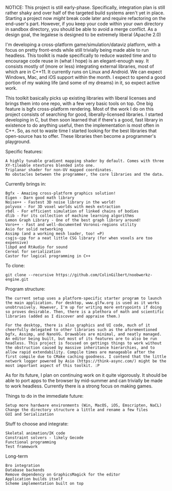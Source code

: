 NOTICE: This project is still early-phase. Specifically, integration plan is still rather shaky and over half of the targeted build systems aren't yet in place. Starting a project now _might_ break code later and require refactoring on the end-user's part. However, if you keep your code within your own directory in sandbox directory, you should be able to avoid a merge conflict. As a design goal, the legalese is designed to be extremely liberal (Apache 2.0) 

I'm developing a cross-platform game/simulation/dataviz platform, with a focus on pretty front-ends while still trivially being made able to run headless. This toolkit is made specifically to reduce wasted time and to encourage code reuse in (what I hope) is an elegant-enough way. It consists mostly of (more or less) integrating external libraries, most of which are in C++11. It currently runs on Linux and Android. We can expect Windows, Mac, and iOS support within the month. I expect to spend a good portion of my waking life (and some of my dreams) in it, so expect active work.

This toolkit basically picks up existing libraries with liberal licenses and brings them into one repo, with a few very basic tools on top. One big feature is bgfx cross-platform rendering. Most of the work I do on this project consists of searching for good, liberally-licensed libraries. I started developing in C, but then soon learned that if there's a good, fast library in existence to do anything useful, then the implementation is most often in C++. So, as not to waste time I started looking for the best libraries that open-source has to offer. These libraries then become a programmer's playground.

Specific features:
```
A highly tunable gradient mapping shader by default. Comes with three XY-tileable ntextures blended into one.
Triplanar shader for non-UV mapped coordinates.
No obstacles between the programmer, the core libraries and the data.
```

Currently brings in:
```
Bgfx - Amazing cross-platform graphics solution!
Eigen - Darn good math library
Noise++ - Fastest 3D noise library in the world!
polyvox - For 3D voxel worlds with mesh extraction
rbdl - For efficient simulation of linked chains of bodies
dlib - For its collection of machine learning algorithms
Lemon Graph Library - One of the best graph library around!
Voro++ - Fast and well-documented Voronoi-regions utility
Asio for solid networking
Assimp (and a working mesh loader, too! =P)
csgjs-cpp for a neat little CSG library (for when voxels are too expensive)
libpd and RtAudio for sound
Cereal for serialization
Castor for logical programming in C++
```

To clone:
```
git clone --recursive https://github.com/ColinGilbert/noobwerkz-engine.git
```

Program structure:
```
The current setup uses a platform-specific starter program to launch the main application. For desktop, www.glfw.org is used as it works unobtrusively. However, I'm up for writing more entrypoints if doing so proves desirable. Then, there is a plethora of math and scientific libraries (added as I discover and appraise them.)

For the desktop, there is also graphics and UI code, much of it cheerfully delegated to other libraries such as the aforementioned bgfx, Assimp, and NanoVG. Drawables are minimal, and neatly managed. An editor being built, but most of its features are to also be run headless. This project is focused on gettings things to work without the obstruction caused by massive inheritance hierarchies, and to allow rapid extendability. Compile times are manageable after the first compile due to CMake caching goodness. I contend that the little network logger powered by Asio (https://think-async.com/) might be the most important aspect of this toolkit. :P
```

As for its future, I plan on continuing work on it quite vigorously. It should be able to port apps to the browser by mid-summer and can trivially be made to work headless. Currently there is a strong focus on making games.

Things to do in the immediate future:
```
Setup more hardware environments (Win, MacOS, iOS, Emscripten, NaCL)
Change the directory structure a little and rename a few files
GUI and Serialization
```

Stuff to choose and integrate:
```
Skeletal animation/IK code
Constraint solvers - likely Gecode
Functional programming
Test framework
```

Long-term
```
Bro integration
Database backends
Remove dependency on GraphicsMagick for the editor
Application builds itself
Scheme implementation built on top
```
